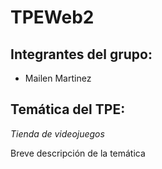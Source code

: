 # TPEWeb2

## Integrantes del grupo:
* Mailen Martinez
## Temática del TPE:
*Tienda de videojuegos*

Breve descripción de la temática
